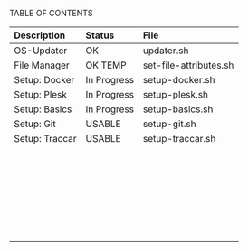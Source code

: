 TABLE OF CONTENTS

| Description | Status | File |
| :---------- | :----- | :--- |
| OS-Updater | OK | updater.sh |
| File Manager | OK TEMP | set-file-attributes.sh |
| Setup: Docker | In Progress | setup-docker.sh |
| Setup: Plesk | In Progress | setup-plesk.sh |
| Setup: Basics | In Progress | setup-basics.sh |
| Setup: Git | USABLE | setup-git.sh |
| Setup: Traccar | USABLE | setup-traccar.sh |
|  |  |  |
|  |  |  |
|  |  |  |
|  |  |  |
|  |  |  |
|  |  |  |
|  |  |  |
|  |  |  |
|  |  |  |
|  |  |  |
|  |  |  |
|  |  |  |
|  |  |  |
|  |  |  |
|  |  |  |
|  |  |  |
|  |  |  |
|  |  |  |
|  |  |  |
|  |  |  |
|  |  |  |
|  |  |  |
|  |  |  |
|  |  |  |
|  |  |  |
|  |  |  |
|  |  |  |
|  |  |  |
